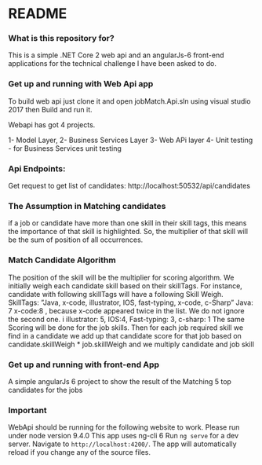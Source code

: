 # README #

### What is this repository for? ###

This is a simple .NET Core 2 web api and an angularJs-6 front-end applications for the technical challenge I have been asked to do.

### Get up and running with Web Api app ###

To build web api just clone it and open jobMatch.Api.sln using visual studio 2017 then Build and run it.

Webapi has got 4 projects.

1- Model Layer, 
2- Business Services Layer
3- Web APi layer
4- Unit testing -  for Business Services unit testing


### Api Endpoints: ###

Get request to get list of candidates: http://localhost:50532/api/candidates



### The Assumption in Matching candidates ###

if a job or candidate have more than one skill in their skill tags, this means the importance of that skill is highlighted. 
So, the multiplier of that skill will be the sum of position of all occurrences. 

### Match Candidate Algorithm ###


The position of the skill will be the multiplier for scoring algorithm.
We initially weigh each candidate skill based on their skillTags.
For instance, candidate with following skillTags will have a following Skill Weigh.
 SkillTags: ”Java, x-code, illustrator, IOS, fast-typing, x-code, c-Sharp”
Java: 7
x-code:8  , because x-code appeared twice in the list. We do not ignore the second one. i
illustrator: 5,   IOS:4,   Fast-typing: 3,     c-sharp: 1
The same Scoring will be done for the job skills.
Then for each job required skill we find in a candidate we add up that candidate score for that job based on candidate.skillWeigh * job.skillWeigh and we multiply candidate and job skill 



### Get up and running with front-end App ###

A simple angularJs 6 project to show the result of the Matching 5 top candidates for the jobs

### Important ###

WebApi should be running for the following website to work.
Please run under node version 9.4.0
This app uses ng-cli 6
Run `ng serve` for a dev server. Navigate to `http://localhost:4200/`. The app will automatically reload if you change any of the source files.



